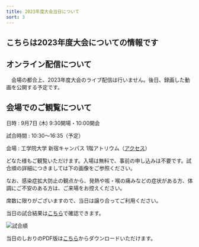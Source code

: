 ```yaml
---
title: 2023年度大会当日について
sort: 3
---
```

## こちらは2023年度大会についての情報です
## オンライン配信について
　会場の都合上、2023年度大会のライブ配信は行いません。後日、録画した動画を公開する予定です。

## 会場でのご観覧について
日時
: 9月7日 (木) 9:30開場・10:00開会  

試合時間
: 10:30〜16:35（予定）

会場
: 工学院大学 新宿キャンパス 1階アトリウム（[アクセス](https://www.kogakuin.ac.jp/campus/access.html)） 

どなた様もご観覧いただけます。入場は無料で、事前の申し込みは不要です。試合順の詳細につきましては下の画像をご参照ください。  

なお、感染症拡大防止の観点から、発熱や咳・喉の痛みなどの症状がある方、体調にご不安のある方は、ご来場をお控えください。

席数に限りがございますので、当日は譲り合ってご利用ください。  

当日の試合結果は[こちら](https://docs.google.com/spreadsheets/d/1_GzjlXAcU_mNr6SoAhCLZ9dy3D8ViCgOe0Wz9UQpK7Y/edit#gid=635802267)で確認できます。

![試合順](../../data/2023/img/F3RC2023_Leaflet.png)

当日のしおりのPDF版は[こちら](../../data/2023/pdf/F3RC2023_当日のしおり.pdf)からダウンロードいただけます。
